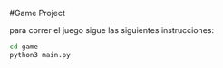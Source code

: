 #Game Project

para correr el juego sigue las siguientes instrucciones:

```sh
cd game
python3 main.py
```
